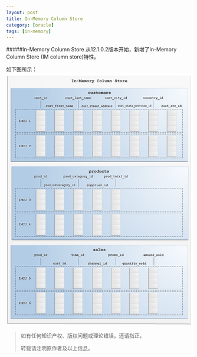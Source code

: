 ```yaml
---
layout: post
title: In-Memory Column Store
category: [oracle]
tags: [in-memory]
---
```

#####In-Memory Column Store
从12.1.0.2版本开始，新增了In-Memory Column Store (IM column store)特性。

如下图所示：
![image](/img/2021-02-23-oracle-inm/inm_1.png)



> 如有任何知识产权、版权问题或理论错误，还请指正。
>
> 转载请注明原作者及以上信息。
